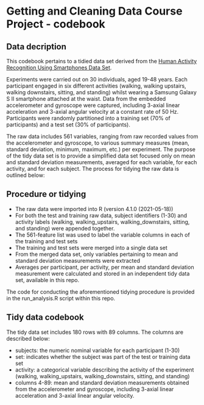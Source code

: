 # Getting and Cleaning Data Course Project - codebook

## Data decription

This codebook pertains to a tidied data set derived from the [Human Activity Recognition Using Smartphones Data Set](http://archive.ics.uci.edu/ml/datasets/Human+Activity+Recognition+Using+Smartphones).

Experiments were carried out on 30 individuals, aged 19-48 years. Each participant engaged in six different activities (walking, walking upstairs, walking downstairs, sitting, and standing) whilst wearing a Samsung Galaxy S II smartphone attached at the waist. Data from the embedded accelerometer and gyroscope were captured, including 3-axial linear acceleration and 3-axial angular velocity at a constant rate of 50 Hz. Participants were randomly partitioned into a training set (70% of participants) and a test set (30% of participants). 

The raw data includes 561 variables, ranging from raw recorded values from the accelerometer and gyroscope, to various summary measures (mean, standard deviation, minimum, maximum, etc.) per experiment. The purpose of the tidy data set is to provide a simplified data set focused only on mean and standard deviation measurements, averaged for each variable, for each activity, and for each subject. The process for tidying the raw data is outlined below:

## Procedure or tidying

- The raw data were imported into R (version 4.1.0 (2021-05-18))
- For both the test and training raw data, subject identifiers (1-30) and activity labels (walking, walking_upstairs, walking_downstairs, sitting, and standing) were appended together.
- The 561-feature list was used to label the variable columns in each of the training and test sets
- The training and test sets were merged into a single data set
- From the merged data set, only variables pertaining to mean and standard deviation measurements were extracted
- Averages per participant, per activity, per mean and standard deviation measurement were calculated and stored in an independent tidy data set, available in this repo.

The code for conducting the aforementioned tidying procedure is provided in the run_analysis.R script within this repo. 

## Tidy data codebook

The tidy data set includes 180 rows with 89 columns. The columns are described below:

- subjects: the numeric nominal variable for each participant (1-30)
- set: indicates whether the subject was part of the test or training data set
- activity: a categorical variable describing the activity of the experiment (walking, walking_upstairs, walking_downstairs, sitting, and standing)
- columns 4-89: mean and standard deviation measurements obtained from the accelerometer and gyroscope, including 3-axial linear acceleration and 3-axial linear angular velocity. 
